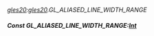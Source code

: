 _[gles20](../../modules/gles20/gles20-module.md):[gles20](../../modules/gles20/gles20-module.md).GL\_ALIASED\_LINE\_WIDTH\_RANGE_
##### Const GL\_ALIASED\_LINE\_WIDTH\_RANGE:[Int](../../modules/wonkey/wonkey-types-int.md)
